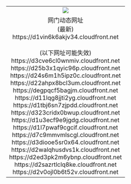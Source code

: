 ﻿<table>
  <tr></tr>
  <tr><td colspan=2 align=center><img src="https://d1vin6k6akjv34.cloudfront.net/Up/oGate.jpg" /></td></tr>
  <tr><td colspan=2 align=center>网门动态网址<br/>(最新)
<br>https://d1vin6k6akjv34.cloudfront.net
<br/><br/>(以下网址可能失效)
<br>https://d3cve6cl0wnmiv.cloudfront.net
<br>https://d25b3x1qyic96p.cloudfront.net
<br>https://d24s6m1h5ipz0c.cloudfront.net
<br>https://d22ahpx8bcl3um.cloudfront.net
<br>https://degpqcf5bagjm.cloudfront.net
<br>https://d11lqg8jjti2yg.cloudfront.net
<br>https://d1tbj6sn7zjpdd.cloudfront.net
<br>https://d323cridx0bwup.cloudfront.net
<br>https://d1u3ecf9e9jgdg.cloudfront.net
<br>https://d1l7pwaf9cgcif.cloudfront.net
<br>https://d7c9mmvmlscgl.cloudfront.net
<br>https://d3diooe5sr0x64.cloudfront.net
<br>https://d2walqhusdvs1k.cloudfront.net
<br>https://d2ed3pk2m6ybnp.cloudfront.net
<br>https://d2sazrtlclq8ke.cloudfront.net
<br>https://d2v0ojl0b6t52v.cloudfront.net
    </td>
  </tr>
</table>
